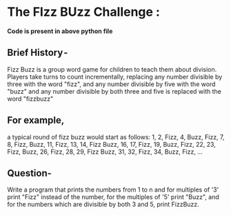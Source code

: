 # The FIzz BUzz Challenge :

**Code is present in above python file**

## Brief History - 

Fizz Buzz is a group word game for children to teach them about division. Players take turns to count incrementally, 
replacing any number divisible by three with the word "fizz", and any number divisible by five with the word "buzz" and 
any number divisible by both three and five is replaced with the word "fizzbuzz"

## For example, 
a typical round of fizz buzz would start as follows: 1, 2, Fizz, 4, Buzz, Fizz, 7, 8, Fizz, Buzz, 11, Fizz, 13, 14, Fizz Buzz, 
16, 17, Fizz, 19, Buzz, Fizz, 22, 23, Fizz, Buzz, 26, Fizz, 28, 29, Fizz Buzz, 31, 32, Fizz, 34, Buzz, Fizz, …

## Question-
Write a program that prints the numbers from 1 to n and for multiples of '3' print "Fizz" instead of the number,
for the multiples of '5' print "Buzz", and for the numbers which are divisible by both 3 and 5, print FizzBuzz.
